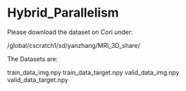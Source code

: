 # Hybrid_Parallelism


Please download the dataset on Cori under:

/global/cscratch1/sd/yanzhang/MRI_3D_share/



The Datasets are:

train_data_img.npy
train_data_target.npy
valid_data_img.npy
valid_data_target.npy
